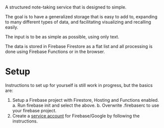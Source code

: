 A structured note-taking service that is designed to simple.

The goal is to have a generalized storage that is easy to add to,
expanding to many different types of data, and facilitating visualizing
and recalling easily.

The input is to be as simple as possible, using only text.

The data is stored in Firebase Firestore as a flat list and all processing
is done using Firebase Functions or in the browser.

# Setup

Instructions to set up for yourself is still work in progress, but the basics are:

1. Setup a Firebase project with Firestore, Hosting and Functions enabled.
   a. Run firebase init and select the above.
   b. Overwrite .firebaserc to use your firebase project.
2. Create a [service account](https://firebase.google.com/docs/admin/setup) for Firebase/Google by following the instructions.
